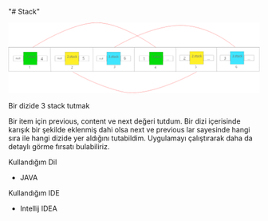 "# Stack" 

![alt text](https://github.com/ufkunl/Stack/blob/master/Group%209.png?raw=true)


Bir dizide 3 stack tutmak

Bir item için previous, content ve next değeri tutdum. Bir dizi içerisinde karışık bir şekilde eklenmiş dahi olsa next ve previous lar sayesinde hangi sıra ile
hangi dizide yer aldığını tutabildim. Uygulamayı çalıştırarak daha da detaylı görme fırsatı bulabiliriz.

Kullandığım Dil
- JAVA

Kullandığım IDE
- Intellij IDEA
